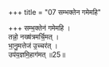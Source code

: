 +++
title = "07 सम्भक्तेन गमेमहि"

+++
सम्भ॒क्तेन॑ गमेमहि ।  
तन्नो॒ नख्ष॑त्रमर्चि॒मत् ।  
भा॒नु॒मत्तेज॑ उ॒च्चर॑त् ।  
उप॑य॒ज्ञमि॒हाग॑मत् ॥25॥  